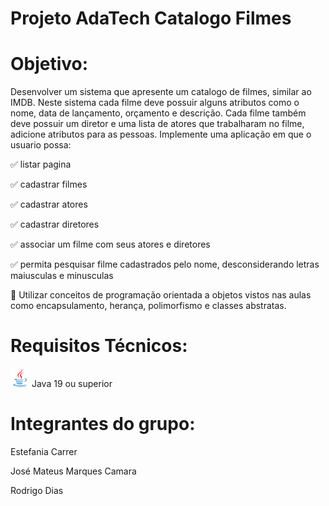 # Projeto AdaTech Catalogo Filmes  

# Objetivo:

Desenvolver um sistema que apresente um catalogo de filmes, similar ao IMDB.
Neste sistema cada filme deve possuir alguns atributos como o nome, data de lançamento, orçamento e descrição.
Cada filme também deve possuir um diretor e uma lista de atores que trabalharam no filme, adicione atributos para as pessoas.
Implemente uma aplicação em que o usuario possa:

✅ listar pagina

✅ cadastrar filmes

✅ cadastrar atores

✅ cadastrar diretores

✅ associar um filme com seus atores e diretores

✅ permita pesquisar filme cadastrados pelo nome, desconsiderando letras maiusculas e minusculas


🚩 Utilizar conceitos de programação orientada a objetos vistos nas aulas como encapsulamento, herança, polimorfismo e classes abstratas.

# Requisitos Técnicos:

<img width="30" src="https://raw.githubusercontent.com/devicons/devicon/master/icons/java/java-original.svg"> Java 19 ou superior

# Integrantes do grupo:

Estefania Carrer

José Mateus Marques Camara

Rodrigo Dias
